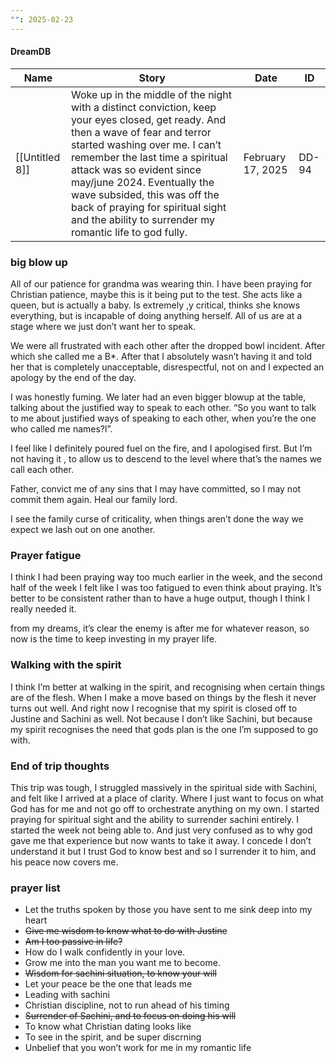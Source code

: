 ```yaml
---
"": 2025-02-23
---
```

#### DreamDB

|Name|Story|Date|ID|
|---|---|---|---|
|[[Untitled 8]]|Woke up in the middle of the night with a distinct conviction, keep your eyes closed, get ready. And then a wave of fear and terror started washing over me. I can’t remember the last time a spiritual attack was so evident since may/june 2024. Eventually the wave subsided, this was off the back of praying for spiritual sight and the ability to surrender my romantic life to god fully.|February 17, 2025|DD-94|

  
  

### big blow up

All of our patience for grandma was wearing thin. I have been praying for Christian patience, maybe this is it being put to the test. She acts like a queen, but is actually a baby. Is extremely ,y critical, thinks she knows everything, but is incapable of doing anything herself. All of us are at a stage where we just don’t want her to speak.

We were all frustrated with each other after the dropped bowl incident. After which she called me a B*. After that I absolutely wasn’t having it and told her that is completely unacceptable, disrespectful, not on and I expected an apology by the end of the day.

I was honestly fuming. We later had an even bigger blowup at the table, talking about the justified way to speak to each other. “So you want to talk to me about justified ways of speaking to each other, when you’re the one who called me names?l”.

I feel like I definitely poured fuel on the fire, and I apologised first. But I’m not having it , to allow us to descend to the level where that’s the names we call each other.

Father, convict me of any sins that I may have committed, so I may not commit them again. Heal our family lord.

I see the family curse of criticality, when things aren’t done the way we expect we lash out on one another.

### Prayer fatigue

I think I had been praying way too much earlier in the week, and the second half of the week I felt like I was too fatigued to even think about praying. It’s better to be consistent rather than to have a huge output, though I think I really needed it.

from my dreams, it’s clear the enemy is after me for whatever reason, so now is the time to keep investing in my prayer life.

### Walking with the spirit

I think I’m better at walking in the spirit, and recognising when certain things are of the flesh. When I make a move based on things by the flesh it never turns out well. And right now I recognise that my spirit is closed off to Justine and Sachini as well. Not because I don’t like Sachini, but because my spirit recognises the need that gods plan is the one I’m supposed to go with.

### End of trip thoughts

This trip was tough, I struggled massively in the spiritual side with Sachini, and felt like I arrived at a place of clarity. Where I just want to focus on what God has for me and not go off to orchestrate anything on my own. I started praying for spiritual sight and the ability to surrender sachini entirely. I started the week not being able to. And just very confused as to why god gave me that experience but now wants to take it away. I concede I don’t understand it but I trust God to know best and so I surrender it to him, and his peace now covers me.

### prayer list

- Let the truths spoken by those you have sent to me sink deep into my heart
- ~~Give me wisdom to know what to do with Justine~~
- ~~Am I too passive in life?~~
- How do I walk confidently in your love.
- Grow me into the man you want me to become.
- ~~Wisdom for sachini situation, to know your will~~
- Let your peace be the one that leads me
- Leading with sachini
- Christian discipline, not to run ahead of his timing
- ~~Surrender of Sachini, and to focus on doing his will~~
- To know what Christian dating looks like
- To see in the spirit, and be super discrning
- Unbelief that you won’t work for me in my romantic life